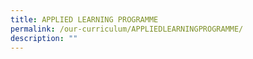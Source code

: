 ```yaml
---
title: APPLIED LEARNING PROGRAMME
permalink: /our-curriculum/APPLIEDLEARNINGPROGRAMME/
description: ""
---
```

